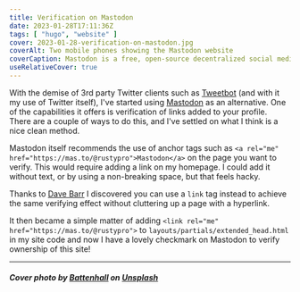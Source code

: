 ```yaml
---
title: Verification on Mastodon
date: 2023-01-28T17:11:36Z
tags: [ "hugo", "website" ]
cover: 2023-01-28-verification-on-mastodon.jpg
coverAlt: Two mobile phones showing the Mastodon website
coverCaption: Mastodon is a free, open-source decentralized social media platform with nice people
useRelativeCover: true
---
```


With the demise of 3rd party Twitter clients such as [Tweetbot](https://tapbots.com/tweetbot/) (and with it my use of Twitter itself), I've started using [Mastodon](https://joinmastodon.org) as an alternative. One of the capabilities it offers is verification of links added to your profile. There are a couple of ways to do this, and I've settled on what I think is a nice clean method.<!--more-->

Mastodon itself recommends the use of anchor tags such as `<a rel="me" href="https://mas.to/@rustypro">Mastodon</a>` on the page you want to verify. This would require adding a link on my homepage. I could add it without text, or by using a non-breaking space, but that feels hacky.

Thanks to [Dave Barr](https://barrd.dev/article/add-a-verified-website-to-your-mastodon-account-using-link-tag/) I discovered you can use a `link` tag instead to achieve the same verifying effect without cluttering up a page with a hyperlink.

It then became a simple matter of adding `<link rel="me" href="https://mas.to/@rustypro">` to `layouts/partials/extended_head.html` in my site code and now I have a lovely checkmark on Mastodon to verify ownership of this site!

---

##### Cover photo by [Battenhall](https://unsplash.com/@battenhall) on [Unsplash](https://unsplash.com/photos/bQRqXz7mZe4)
  
